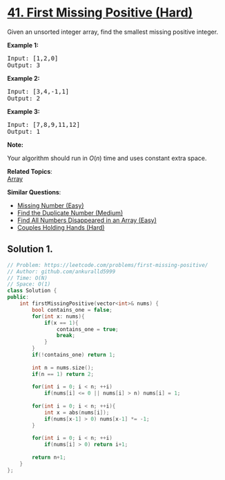 # [41. First Missing Positive (Hard)](https://leetcode.com/problems/first-missing-positive/)

<p>Given an unsorted integer array, find the smallest missing&nbsp;positive integer.</p>

<p><strong>Example 1:</strong></p>

<pre>Input: [1,2,0]
Output: 3
</pre>

<p><strong>Example 2:</strong></p>

<pre>Input: [3,4,-1,1]
Output: 2
</pre>

<p><strong>Example 3:</strong></p>

<pre>Input: [7,8,9,11,12]
Output: 1
</pre>

<p><strong>Note:</strong></p>

<p>Your algorithm should run in <em>O</em>(<em>n</em>) time and uses constant extra space.</p>


**Related Topics**:  
[Array](https://leetcode.com/tag/array/)

**Similar Questions**:
* [Missing Number (Easy)](https://leetcode.com/problems/missing-number/)
* [Find the Duplicate Number (Medium)](https://leetcode.com/problems/find-the-duplicate-number/)
* [Find All Numbers Disappeared in an Array (Easy)](https://leetcode.com/problems/find-all-numbers-disappeared-in-an-array/)
* [Couples Holding Hands (Hard)](https://leetcode.com/problems/couples-holding-hands/)

## Solution 1.

```cpp
// Problem: https://leetcode.com/problems/first-missing-positive/
// Author: github.com/ankuralld5999
// Time: O(N)
// Space: O(1)
class Solution {
public:
    int firstMissingPositive(vector<int>& nums) {
        bool contains_one = false;
        for(int x: nums){
            if(x == 1){
                contains_one = true;
                break;
            }
        }
        if(!contains_one) return 1;
        
        int n = nums.size();
        if(n == 1) return 2;
        
        for(int i = 0; i < n; ++i)
            if(nums[i] <= 0 || nums[i] > n) nums[i] = 1;
        
        for(int i = 0; i < n; ++i){
            int x = abs(nums[i]);
            if(nums[x-1] > 0) nums[x-1] *= -1;
        }
        
        for(int i = 0; i < n; ++i)
            if(nums[i] > 0) return i+1;
        
        return n+1;
    }
};
```

